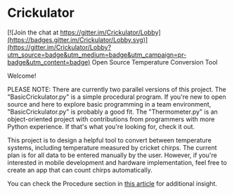 # Crickulator

[![Join the chat at https://gitter.im/Crickulator/Lobby](https://badges.gitter.im/Crickulator/Lobby.svg)](https://gitter.im/Crickulator/Lobby?utm_source=badge&utm_medium=badge&utm_campaign=pr-badge&utm_content=badge)
Open Source Temperature Conversion Tool

Welcome!  

PLEASE NOTE:  There are currently two parallel versions of this project.  The "BasicCrickulator.py" is a simple procedural program.  If you're new to open source and here to explore basic programming in a team environment, "BasicCrickulator.py" is probably a good fit.  The "Thermometer.py" is an object-oriented project with contributions from programmers with more Python experience.  If that's what you're looking for, check it out.

This project is to design a helpful tool to convert between temperature systems, including temperature measured by cricket chirps.  The current plan is for all data to be entered manually by the user.  However, if you're interested in mobile development and hardware implementation, feel free to create an app that can count chirps automatically.

You can check the Procedure section in [this article](http://www.scientificamerican.com/article/bring-science-home-cricket-temperature/) for additional insight.
